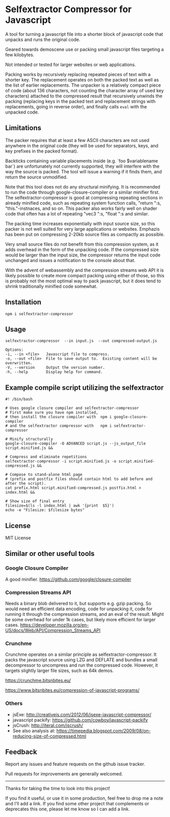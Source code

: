 # Selfextractor Compressor for Javascript

A tool for turning a javascript file into a shorter block of javascript code that unpacks
and runs the original code.  

Geared towards demoscene use or packing small javascript files targeting a few kilobytes.

Not intended or tested for larger websites or web applications.

Packing works by recursively replacing repeated pieces of text with a shorter key.  The replacement 
operates on both the packed text as well as the list of earlier replacements.  The unpacker is a relatively 
compact piece of code (about 136 characters, not counting the character array of used key characters) attached 
to the compressed result that recursively unwinds the packing (replacing keys in the packed text and
replacement strings with replacements, going in reverse order), and finally calls `eval` with the unpacked code.

## Limitations

The packer requires that at least a few ASCII characters are not used anywhere in the original code
(they will be used for separators, keys, and key prefixes in the packed format).

Backticks containing variable placements inside (e.g. \`foo $variablename bar\`) are unfortunately not 
currently supported, they will interfere with the way the source is packed.  The tool will issue a
warning if it finds them, and return the source unmodified.

Note that this tool does not do any structural minifying.  It is recommended to run the code through
google-closure-compiler or a similar minifier first.  The selfextractor-compressor is good at compressing
repeating sections in already minified code, such as repeating system function calls, "return ":s, 
"this."-instnaces, and so on.  This packer also works fairly well on shader code that often has a lot 
of repeating "vec3 ":s, "float ":s and similar.

The packing time increases exponentially with input source size, so this packer is not well suited for very 
large applications or websites.  Emphazis has been put on compressing 2-20kb source files as compactly as 
possible.

Very small source files do not benefit from this compression system, as it adds overhead in the form of the 
unpacking code.  If the compressed size would be larger than the input size, the compressor returns the input 
code unchanged and issues a notification to the console about that.

With the advent of webassembly and the compression streams web API it is likely possible to create more 
compact packing using either of those, so this is probably not the most optimal way to pack javascript, 
but it does tend to shrink traditionally minified code somewhat.

## Installation

    npm i selfextractor-compressor

## Usage

    selfextractor-compressor  --in input.js  --out compressed-output.js

    Options:
    -i, --in <file>   Javascript file to compress.
    -o, --out <file>  File to save output to.  Existing content will be overwritten.
    -V, --version     Output the version number.
    -h, --help        Display help for command.


## Example compile script utilizing the selfextractor

    #! /bin/bash
    
    # Uses google closure compiler and selfextractor-compressor
    # First make sure you have npm installed,
    # then install the closure compiler with  npm i google-closure-compiler
    # and the selfextractor compressor with   npm i selfextractor-compressor
    
    # Minify structurally
    google-closure-compiler -O ADVANCED script.js --js_output_file script.minified.js &&

    # Compress and eliminate repetitions
    selfextractor-compressor -i script.minified.js -o script.minified-compressed.js &&
    
    # Compose to stand-alone html page
    # (prefix and postfix files should contain html to add before and after the script).
    cat prefix.html script.minified-compressed.js postfix.html > index.html &&
    
    # Show size of final entry
    filesize=$(ls -l index.html | awk '{print  $5}')
    echo -e "Filesize: $filesize bytes"
  

## License

MIT License


## Similar or other useful tools

### Google Closure Compiler

A good minifier.
https://github.com/google/closure-compiler


### Compression Streams API

Needs a binary blob delivered to it, but supports e.g. gzip packing.
So would need an efficient data encoding, code for unpacking it,
code for running it through the compression streams, and an eval of the result.
Might be some overhead for under 1k cases, but likely more efficient for larger cases.
https://developer.mozilla.org/en-US/docs/Web/API/Compression_Streams_API


### Crunchme

Crunchme operates on a similar principle as selfextractor-compressor.
It packs the javascript source using LZG and DEFLATE and bundles a small 
decompressor to uncompress and run the compressed code.  However, it 
targets slightly larger file sizes, such as 64k demos.

https://crunchme.bitsnbites.eu/

https://www.bitsnbites.eu/compression-of-javascript-programs/


### Others

- jsExe: http://creativejs.com/2012/06/jsexe-javascript-compressor/
- javascript packify: https://github.com/cowboy/javascript-packify
- jsCrush: http://iteral.com/jscrush/
- See also analysis at: https://timepedia.blogspot.com/2009/08/on-reducing-size-of-compressed.html


## Feedback

Report any issues and feature requests on the github issue tracker.

Pull requests for improvements are generally welcomed.

----

Thanks for taking the time to look into this project!

If you find it useful, or use it in some production, feel free to drop me a note and I'll add a link.
If you find some other project that complements or deprecates this one, please let me know so I can add a link.
